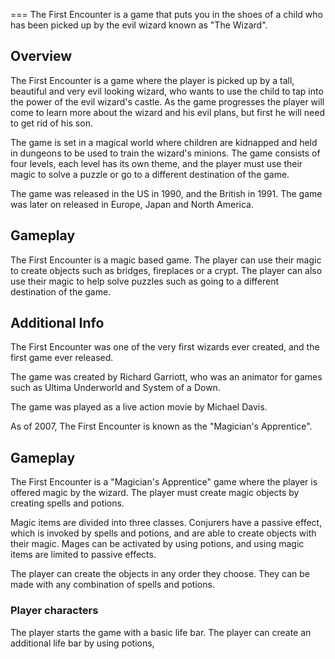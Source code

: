 
===
The First Encounter is a game that puts you in the shoes of a child who has been picked up by the evil wizard known as "The Wizard".

## Overview

The First Encounter is a game where the player is picked up by a tall, beautiful and very evil looking wizard, who wants to use the child to tap into the power of the evil wizard's castle. As the game progresses the player will come to learn more about the wizard and his evil plans, but first he will need to get rid of his son.

The game is set in a magical world where children are kidnapped and held in dungeons to be used to train the wizard's minions. The game consists of four levels, each level has its own theme, and the player must use their magic to solve a puzzle or go to a different destination of the game.

The game was released in the US in 1990, and the British in 1991. The game was later on released in Europe, Japan and North America.

## Gameplay

The First Encounter is a magic based game. The player can use their magic to create objects such as bridges, fireplaces or a crypt. The player can also use their magic to help solve puzzles such as going to a different destination of the game.

## Additional Info

The First Encounter was one of the very first wizards ever created, and the first game ever released.

The game was created by Richard Garriott, who was an animator for games such as Ultima Underworld and System of a Down.

The game was played as a live action movie by Michael Davis.

As of 2007, The First Encounter is known as the "Magician's Apprentice".

## Gameplay

The First Encounter is a "Magician's Apprentice" game where the player is offered magic by the wizard. The player must create magic objects by creating spells and potions.

Magic items are divided into three classes. Conjurers have a passive effect, which is invoked by spells and potions, and are able to create objects with their magic. Mages can be activated by using potions, and using magic items are limited to passive effects.

The player can create the objects in any order they choose. They can be made with any combination of spells and potions.

### Player characters

The player starts the game with a basic life bar. The player can create an additional life bar by using potions,
